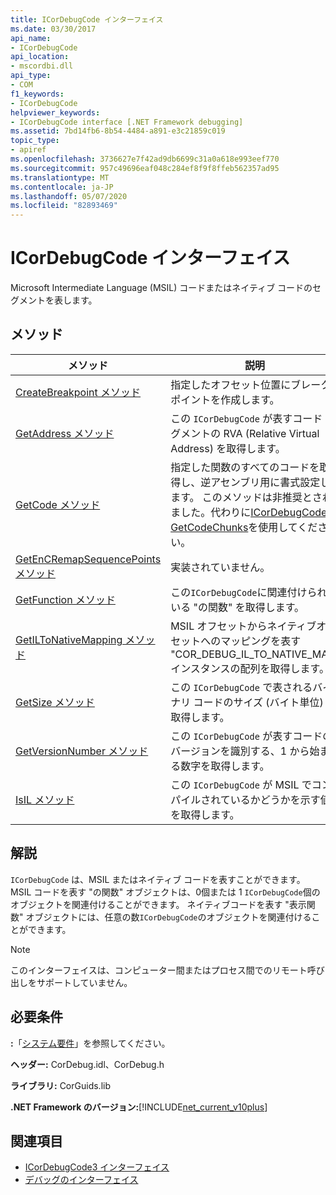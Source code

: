 ```yaml
---
title: ICorDebugCode インターフェイス
ms.date: 03/30/2017
api_name:
- ICorDebugCode
api_location:
- mscordbi.dll
api_type:
- COM
f1_keywords:
- ICorDebugCode
helpviewer_keywords:
- ICorDebugCode interface [.NET Framework debugging]
ms.assetid: 7bd14fb6-8b54-4484-a891-e3c21859c019
topic_type:
- apiref
ms.openlocfilehash: 3736627e7f42ad9db6699c31a0a618e993eef770
ms.sourcegitcommit: 957c49696eaf048c284ef8f9f8ffeb562357ad95
ms.translationtype: MT
ms.contentlocale: ja-JP
ms.lasthandoff: 05/07/2020
ms.locfileid: "82893469"
---
```

# <a name="icordebugcode-interface"></a>ICorDebugCode インターフェイス

Microsoft Intermediate Language (MSIL) コードまたはネイティブ コードのセグメントを表します。  
  
## <a name="methods"></a>メソッド  
  
|メソッド|説明|  
|------------|-----------------|  
|[CreateBreakpoint メソッド](icordebugcode-createbreakpoint-method.md)|指定したオフセット位置にブレークポイントを作成します。|  
|[GetAddress メソッド](icordebugcode-getaddress-method.md)|この `ICorDebugCode` が表すコード セグメントの RVA (Relative Virtual Address) を取得します。|  
|[GetCode メソッド](icordebugcode-getcode-method.md)|指定した関数のすべてのコードを取得し、逆アセンブリ用に書式設定します。 このメソッドは非推奨とされました。代わりに[ICorDebugCode2:: GetCodeChunks](icordebugcode2-getcodechunks-method.md)を使用してください。|  
|[GetEnCRemapSequencePoints メソッド](icordebugcode-getencremapsequencepoints-method.md)|実装されていません。|  
|[GetFunction メソッド](icordebugcode-getfunction-method.md)|この`ICorDebugCode`に関連付けられている "の関数" を取得します。|  
|[GetILToNativeMapping メソッド](icordebugcode-getiltonativemapping-method.md)|MSIL オフセットからネイティブオフセットへのマッピングを表す "COR_DEBUG_IL_TO_NATIVE_MAP" インスタンスの配列を取得します。|  
|[GetSize メソッド](icordebugcode-getsize-method.md)|この `ICorDebugCode` で表されるバイナリ コードのサイズ (バイト単位) を取得します。|  
|[GetVersionNumber メソッド](icordebugcode-getversionnumber-method.md)|この `ICorDebugCode` が表すコードのバージョンを識別する、1 から始まる数字を取得します。|  
|[IsIL メソッド](icordebugcode-isil-method.md)|この `ICorDebugCode` が MSIL でコンパイルされているかどうかを示す値を取得します。|  
  
## <a name="remarks"></a>解説  
 `ICorDebugCode` は、MSIL またはネイティブ コードを表すことができます。 MSIL コードを表す "の関数" オブジェクトは、0個または 1 `ICorDebugCode`個のオブジェクトを関連付けることができます。 ネイティブコードを表す "表示関数" オブジェクトには、任意の数`ICorDebugCode`のオブジェクトを関連付けることができます。  
  
> [!NOTE]
> このインターフェイスは、コンピューター間またはプロセス間でのリモート呼び出しをサポートしていません。  
  
## <a name="requirements"></a>必要条件  
 **:**「[システム要件](../../get-started/system-requirements.md)」を参照してください。  
  
 **ヘッダー:** CorDebug.idl、CorDebug.h  
  
 **ライブラリ:** CorGuids.lib  
  
 **.NET Framework のバージョン:**[!INCLUDE[net_current_v10plus](../../../../includes/net-current-v10plus-md.md)]  
  
## <a name="see-also"></a>関連項目

- [ICorDebugCode3 インターフェイス](icordebugcode3-interface.md)
- [デバッグのインターフェイス](debugging-interfaces.md)
